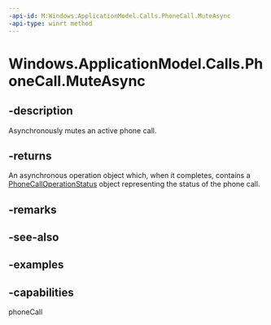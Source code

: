 ```yaml
---
-api-id: M:Windows.ApplicationModel.Calls.PhoneCall.MuteAsync
-api-type: winrt method
---
```


# Windows.ApplicationModel.Calls.PhoneCall.MuteAsync

<!--
public Windows.Foundation.IAsyncOperation<Windows.ApplicationModel.Calls.PhoneCallOperationStatus> MuteAsync ();
-->

## -description

Asynchronously mutes an active phone call.

## -returns

An asynchronous operation object which, when it completes, contains a [PhoneCallOperationStatus](phonecalloperationstatus) object representing the status of the phone call.

## -remarks

## -see-also

## -examples

## -capabilities
phoneCall
